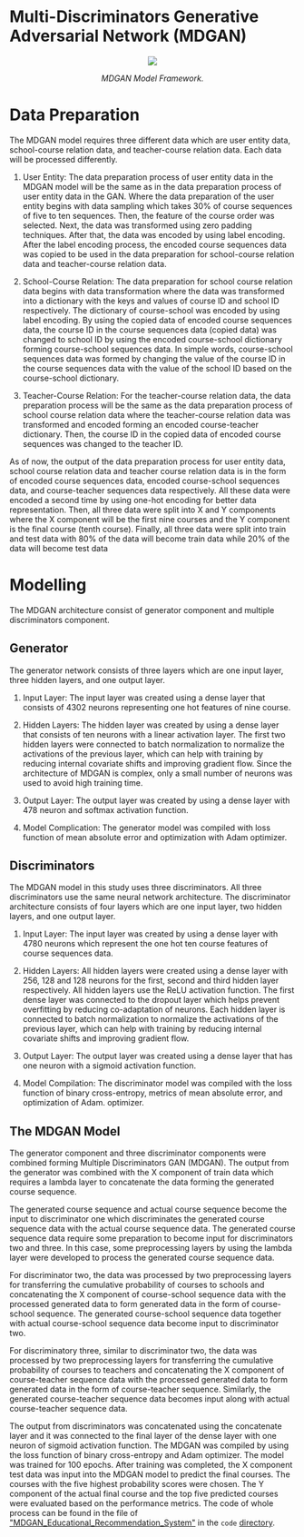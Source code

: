 # Multi-Discriminators Generative Adversarial Network (MDGAN)

<p align="middle">
<img src=https://github.com/dimashidayat99/Personalized_Learning_With_GAI/blob/main/model/MDGAN/framework/MDGAN_framework.png>
</p>
<p align="middle">
    <em>MDGAN Model Framework.</em>
</p>

# Data Preparation

The MDGAN model requires three different data which are user entity data, school-course relation data, and teacher-course relation data. Each data will be processed differently. 

1. User Entity: The data preparation process of user entity data in the MDGAN model will be the same as in the data preparation process of user entity data in the GAN. Where the data preparation of the user entity begins with data sampling which takes 30% of course sequences of five to ten sequences. Then, the feature of the course order was selected. Next, the data was transformed using zero padding techniques. After that, the data was encoded by using label encoding. After the label encoding process, the encoded course sequences data was copied to be used in the data preparation for school-course relation data and teacher-course relation data. 

2. School-Course Relation: The data preparation for school course relation data begins with data transformation where the data was transformed into a dictionary with the keys and values of course ID and school ID respectively. The dictionary of course-school was encoded by using label encoding. By using the copied data of encoded course sequences data, the course ID in the course sequences data (copied data) was changed to school ID by using the encoded course-school dictionary forming course-school sequences data. In simple words, course-school sequences data was formed by changing the value of the course ID in the course sequences data with the value of the school ID based on the course-school dictionary.
  
3. Teacher-Course Relation: For the teacher-course relation data, the data preparation process will be the same as the data preparation process of school course relation data where the teacher-course relation data was transformed and encoded forming an encoded course-teacher dictionary. Then, the course ID in the copied data of encoded course sequences was changed to the teacher ID.

As of now, the output of the data preparation process for user entity data, school course relation data and teacher course relation data is in the form of encoded course sequences data, encoded course-school sequences data, and course-teacher sequences data respectively. All these data were encoded a second time by using one-hot encoding for better data representation. Then, all three data were split into X and Y components where the X component will be the first nine courses and the Y component is the final course (tenth course). Finally, all three data were split into train and test data with 80% of the data will become train data while 20% of the data will become test data

# Modelling
The MDGAN architecture consist of generator component and multiple discriminators component. 

## Generator
The generator network consists of three layers which are one input layer, three hidden layers, and one output layer. 

1. Input Layer: The input layer was created using a dense layer that consists of 4302 neurons representing one hot features of nine course.

2. Hidden Layers: The hidden layer was created by using a dense layer that consists of ten neurons with a linear activation layer. The first two hidden layers were connected to batch normalization to normalize the activations of the previous layer, which can help with training by reducing internal covariate shifts and improving gradient flow. Since the architecture of MDGAN is complex, only a small number of neurons was used to avoid high training time. 

3. Output Layer: The output layer was created by using a dense layer with 478 neuron and softmax activation function.

4. Model Complication: The generator model was compiled with loss function of mean absolute error and optimization with Adam optimizer. 

## Discriminators
The MDGAN model in this study uses three discriminators. All three discriminators use the same neural network architecture. The discriminator architecture consists of four layers which are one input layer, two hidden layers, and one output layer. 

1. Input Layer: The input layer was created by using a dense layer with 4780 neurons which represent the one hot ten course features of course sequences data.

2. Hidden Layers: All hidden layers were created using a dense layer with 256, 128 and 128 neurons for the first, second and third hidden layer respectively. All hidden layers use the ReLU activation function. The first dense layer was connected to the dropout layer which helps prevent overfitting by reducing co-adaptation of neurons. Each hidden layer is connected to batch normalization to normalize the activations of the previous layer, which can help with training by reducing internal covariate shifts and improving gradient flow.

3. Output Layer: The output layer was created using a dense layer that has one neuron with a sigmoid activation function. 

4. Model Compilation: The discriminator model was compiled with the loss function of binary cross-entropy, metrics of mean absolute error, and optimization of Adam.
optimizer.

## The MDGAN Model

The generator component and three discriminator components were combined forming Multiple Discriminators GAN (MDGAN). The output from the generator was combined with the X component of train data which requires a lambda layer to concatenate the data forming the generated course sequence. 

The generated course sequence and actual course sequence become the input to discriminator one which discriminates the generated course sequence data with the actual course sequence data. The generated course sequence data require some preparation to become input for discriminators two and three. In this case, some preprocessing layers by using the lambda layer were developed to process the generated course sequence data. 

For discriminator two, the data was processed by two preprocessing layers for transferring the cumulative probability of courses to schools and concatenating the X component of course-school sequence data with the processed generated data to form generated data in the form of course-school sequence. The generated course-school sequence data together with actual course-school sequence data become input to discriminator two.

For discriminatory three, similar to discriminator two, the data was processed by two preprocessing layers for transferring the cumulative probability of courses to teachers and concatenating the X component of course-teacher sequence data with the processed generated data to form generated data in the form of course-teacher sequence. Similarly, the generated course-teacher sequence data becomes input along with actual course-teacher sequence data. 

The output from discriminators was concatenated using the concatenate layer and it was connected to the final layer of the dense layer with one neuron of sigmoid activation function. The MDGAN was compiled by using the loss function of binary cross-entropy and Adam optimizer. The model was trained for 100 epochs. After training was completed, the X component test data was input into the MDGAN model to predict the final courses. The courses with the five highest probability scores were chosen. The Y component of the actual final course and the top five predicted courses were evaluated based on the performance metrics. The code of whole process can be found in the file of ["MDGAN_Educational_Recommendation_System"](https://github.com/dimashidayat99/Personalized_Learning_With_GAI/blob/main/model/MDGAN/code/MDGAN_Educational_Recommendation_System.ipynb) in the `code` [directory](https://github.com/dimashidayat99/Personalized_Learning_With_GAI/blob/main/model/MDGAN/code).


